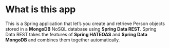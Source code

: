 # What is this app

This is a Spring application that let’s you create and retrieve Person objects stored in a **MongoDB** NoSQL database using 
**Spring Data REST**. Spring Data REST takes the features of **Spring HATEOAS** and **Spring Data MongoDB** and combines them 
together automatically.

